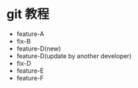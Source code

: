 # git 教程

- feature-A
- fix-B
- feature-D(new)
- feature-D(update by another developer)
- fix-D
- feature-E
- feature-F

